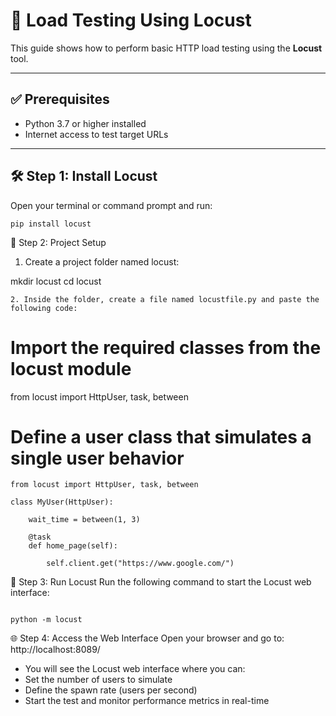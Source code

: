 # 🔄 Load Testing Using Locust

This guide shows how to perform basic HTTP load testing using the **Locust** tool.

---

## ✅ Prerequisites

- Python 3.7 or higher installed
- Internet access to test target URLs

---

## 🛠️ Step 1: Install Locust

Open your terminal or command prompt and run:

```
pip install locust
```

📁 Step 2: Project Setup
1. Create a project folder named locust:


mkdir locust
cd locust

```
2. Inside the folder, create a file named locustfile.py and paste the following code:
```

# Import the required classes from the locust module

from locust import HttpUser, task, between

# Define a user class that simulates a single user behavior

```
from locust import HttpUser, task, between

class MyUser(HttpUser):

    wait_time = between(1, 3)

    @task
    def home_page(self):

        self.client.get("https://www.google.com/")

```

🚀 Step 3: Run Locust
Run the following command to start the Locust web interface:

```

python -m locust

```

🌐 Step 4: Access the Web Interface
Open your browser and go to:
http://localhost:8089/

- You will see the Locust web interface where you can:
- Set the number of users to simulate
- Define the spawn rate (users per second)
- Start the test and monitor performance metrics in real-time

```

```
